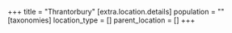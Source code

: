 +++
title = "Thrantorbury"
[extra.location.details]
population = ""
[taxonomies]
location_type = []
parent_location = []
+++


